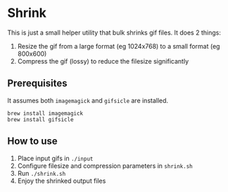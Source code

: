 # Shrink

This is just a small helper utility that bulk shrinks gif files. It does 2 things:

1. Resize the gif from a large format (eg 1024x768) to a small format (eg 800x600)
2. Compress the gif (lossy) to reduce the filesize significantly

## Prerequisites

It assumes both `imagemagick` and `gifsicle` are installed.

```
brew install imagemagick
brew install gifsicle
```

## How to use

1. Place input gifs in `./input`
2. Configure filesize and compression parameters in `shrink.sh`
3. Run `./shrink.sh`
4. Enjoy the shrinked output files

